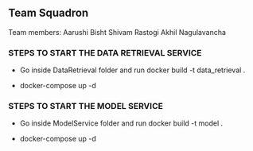 ## Team Squadron

Team members: Aarushi Bisht Shivam Rastogi Akhil Nagulavancha

### STEPS TO START THE DATA RETRIEVAL SERVICE

* Go inside DataRetrieval folder and run docker build -t data_retrieval .

* docker-compose up -d

### STEPS TO START THE MODEL SERVICE

* Go inside ModelService folder and run docker build -t model .

* docker-compose up -d

